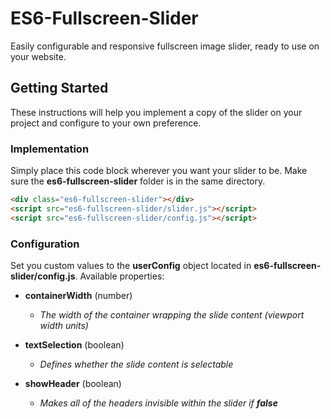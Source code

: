 # ES6-Fullscreen-Slider
Easily configurable and responsive fullscreen image slider, ready to use on your website.

## Getting Started
These instructions will help you implement a copy of the slider on your project and configure to your own preference.

### Implementation
Simply place this code block wherever you want your slider to be. Make sure the **es6-fullscreen-slider** folder is in the same directory.
```html
<div class="es6-fullscreen-slider"></div>
<script src="es6-fullscreen-slider/slider.js"></script>
<script src="es6-fullscreen-slider/config.js"></script>
```

### Configuration
Set you custom values to the **userConfig** object located in **es6-fullscreen-slider/config.js**. Available properties:

- **containerWidth** (number)
  - *The width of the container wrapping the slide content (viewport width units)*

- **textSelection** (boolean)
  - *Defines whether the slide content is selectable*

- **showHeader** (boolean)
  - *Makes all of the headers invisible within the slider if* ***false***
